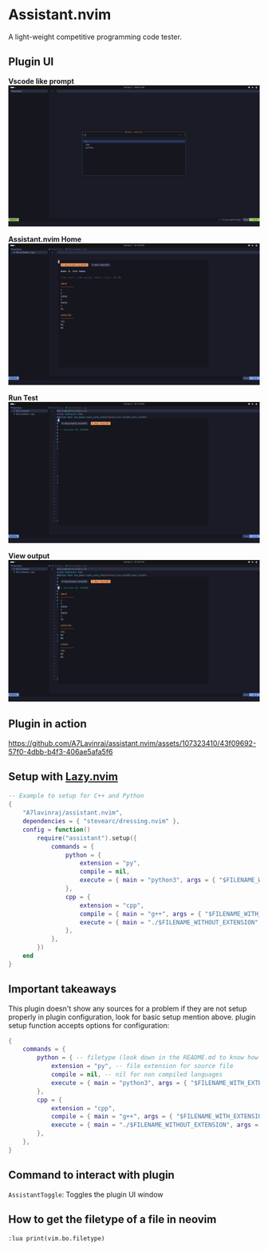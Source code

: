 # Assistant.nvim

A light-weight competitive programming code tester.

## Plugin UI

**Vscode like prompt**
![screenshot 1](./screenshots/screenshot-1.png)

**Assistant.nvim Home**
![screenshot 2](./screenshots/screenshot-2.png)

**Run Test**
![screenshot 3](./screenshots/screenshot-3.png)

**View output**
![screenshot 4](./screenshots/screenshot-4.png)

## Plugin in action

https://github.com/A7Lavinraj/assistant.nvim/assets/107323410/43f09692-57f0-4dbb-b4f3-406ae5afa5f6

## Setup with [Lazy.nvim](https://github.com/folke/lazy.nvim)

```lua
-- Example to setup for C++ and Python
{
    "A7lavinraj/assistant.nvim",
    dependencies = { "stevearc/dressing.nvim" },
    config = function()
        require("assistant").setup({
            commands = {
                python = {
                    extension = "py",
                    compile = nil,
                    execute = { main = "python3", args = { "$FILENAME_WITH_EXTENSION" } },
                },
                cpp = {
                    extension = "cpp",
                    compile = { main = "g++", args = { "$FILENAME_WITH_EXTENSION", "-o", "$FILENAME_WITHOUT_EXTENSION" } },
                    execute = { main = "./$FILENAME_WITHOUT_EXTENSION", args = nil },
                },
            },
        })
    end
}
```

## Important takeaways

This plugin doesn't show any sources for a problem if they are not setup properly in plugin configuration, look for basic setup mention above. plugin setup function accepts options for configuration:

```lua
{
    commands = {
        python = { -- filetype (look down in the README.md to know how to get filetype of a file)
            extension = "py", -- file extension for source file
            compile = nil, -- nil for non compiled languages
            execute = { main = "python3", args = { "$FILENAME_WITH_EXTENSION" } }, -- execution command
        },
        cpp = {
            extension = "cpp",
            compile = { main = "g++", args = { "$FILENAME_WITH_EXTENSION", "-o", "$FILENAME_WITHOUT_EXTENSION" } }, -- table for compiled languages with contains main and args attributes
            execute = { main = "./$FILENAME_WITHOUT_EXTENSION", args = nil },
        },
    },
}

```

## Command to interact with plugin

`AssistantToggle`: Toggles the plugin UI window

## How to get the filetype of a file in neovim

```vim
:lua print(vim.bo.filetype)
```
